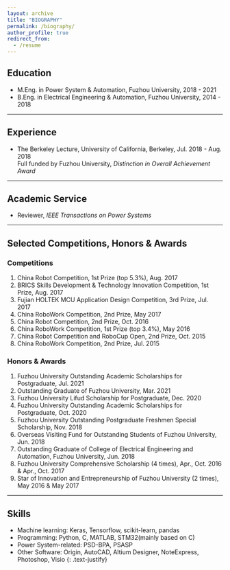 ```yaml
---
layout: archive
title: "BIOGRAPHY"
permalink: /biography/
author_profile: true
redirect_from:
  - /resume
---
```


## Education

* M.Eng. in Power System & Automation, Fuzhou University, 2018 - 2021
* B.Eng. in Electrical Engineering & Automation, Fuzhou University, 2014 - 2018

---

## Experience

* The Berkeley Lecture, University of California, Berkeley, Jul. 2018 - Aug. 2018
<br>Full funded by Fuzhou University, *Distinction in Overall Achievement Award*

---

## Academic Service

* Reviewer, *IEEE Transactions on Power Systems*

---

## Selected Competitions, Honors & Awards

### Competitions

1. China Robot Competition, 1st Prize (top 5.3%), Aug. 2017
1. BRICS Skills Development & Technology Innovation Competition, 1st Prize, Aug. 2017
1. Fujian HOLTEK MCU Application Design Competition, 3rd Prize, Jul. 2017
1. China RoboWork Competition, 2nd Prize, May 2017
1. China Robot Competition, 2nd Prize, Oct. 2016
1. China RoboWork Competition, 1st Prize (top 3.4%), May 2016
1. China Robot Competition and RoboCup Open, 2nd Prize, Oct. 2015
1. China RoboWork Competition, 2nd Prize, Jul. 2015

### Honors & Awards

1. Fuzhou University Outstanding Academic Scholarships for Postgraduate, Jul. 2021
1. Outstanding Graduate of Fuzhou University, Mar. 2021
1. Fuzhou University Lifud Scholarship for Postgraduate, Dec. 2020
1. Fuzhou University Outstanding Academic Scholarships for Postgraduate, Oct. 2020
1. Fuzhou University Outstanding Postgraduate Freshmen Special Scholarship, Nov. 2018
1. Overseas Visiting Fund for Outstanding Students of Fuzhou University, Jun. 2018
1. Outstanding Graduate of College of Electrical Engineering and Automation, Fuzhou University, Jun. 2018
1. Fuzhou University Comprehensive Scholarship (4 times), Apr., Oct. 2016 & Apr., Oct. 2017
1. Star of Innovation and Entrepreneurship of Fuzhou University (2 times), May 2016 & May 2017

---

## Skills

* Machine learning: Keras, Tensorflow, scikit-learn, pandas
* Programming: Python, C, MATLAB, STM32(mainly based on C)
* Power System-related: PSD-BPA, PSASP
* Other Software: Origin, AutoCAD, Altium Designer, NoteExpress, Photoshop, Visio
{: .text-justify}